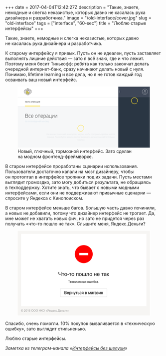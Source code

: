 +++
date = 2017-04-04T12:42:27Z
description = "Такие, знаете, немодные и слегка неказистые, которых давно не касалась рука дизайнера и разработчика."
image = "/old-interface/cover.jpg"
slug = "old-interface"
tags = ["interface", "60-sec"]
title = "Люблю старые интерфейсы"
+++

Такие, знаете, немодные и слегка неказистые, которых давно не касалась рука дизайнера и разработчика.

К старому интерфейсу я привык. Пусть он не идеален, пусть заставляет выполнять лишние действия — зато я всё знаю, где и что лежит. Поэтому меня бесит Тинькофф: ребята как только закончат делать очередной интернет-банк, сразу начинают делать новый с нуля. Понимаю, lifetime learning и все дела, но я не готов каждый год осваивать ваш новый интерфейс.

<div class="row">
<div class="col-xs-12 col-sm-10">
<figure>
  <img alt="Новый тормозной интерфейс" src="tinkoff.png" class="bordered">
  <figcaption>Новый, глючный, тормозной интерфейс. Зато сделан на модном фронтенд-фреймворке.</figcaption>
</figure>
</div>
</div>

В старом интерфейсе проработаны сценарии использования. Пользователи достаточно капали на мозг дизайнеру, чтобы он протоптал в интерфейсе тропинки под их задачи. Пусть местами выглядит громоздко, зато могу добиться результата, не обращаясь в техподдержку. Хотите знать, что бывает с новыми модными интерфейсами, если они не поддерживают привычные сценарии — спросите у Яндекса с Кинопоиском.

В старом интерфейсе меньше багов. Большую часть давно починили, а новых не добавили, потому что дизайнер интерфейс не трогает. Да, мне может не хватать новых фич, но зато не придется через раз получать «что-то пошло не так». Слышите меня, Яндекс.Деньги?

<div class="row">
<div class="col-xs-12 col-sm-8 col-md-6">
<figure>
  <img alt="Что-то пошло не так" src="yamoney.png">
</figure>
</div>
<div class="col-xs-12 col-sm-8 col-md-4">
    <div class="figcaption">Спасибо, очень помогли. 10% покупок вываливается в «техническую ошибку», зато выглядит стильненько.</div>
</div>
</div>

Люблю старые интерфейсы.

<div class="row">
<div class="col-xs-12 col-sm-10 col-md-8"><p><em>Заметка из телеграм-канала <span class="nowrap"><i class="far fa-star color-sin"></i> «<a href="https://t.me/dangry">Интерфейсы без шелухи</a>»</span></em></p></div>
</div>

